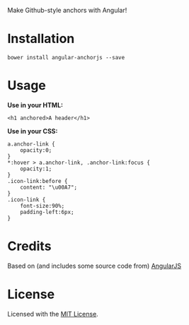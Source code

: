 Make Github-style anchors with Angular!

# Installation

	bower install angular-anchorjs --save

# Usage

**Use in your HTML:**

	<h1 anchored>A header</h1>

**Use in your CSS:**

	a.anchor-link {
		opacity:0;
	}
	*:hover > a.anchor-link, .anchor-link:focus {
		opacity:1;
	}
	.icon-link:before {
		content: "\u00A7";
	}
	.icon-link {
		font-size:90%;
		padding-left:6px;
	}

# Credits

Based on (and includes some source code from) [AngularJS](https://github.com/bryanbraun/anchorjs/)

# License

Licensed with the [MIT License](http://opensource.org/licenses/MIT).